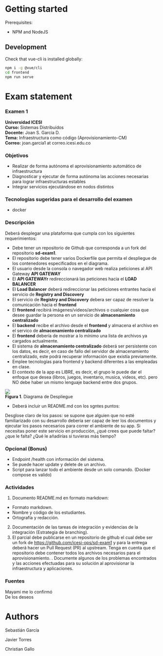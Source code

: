 # Getting started

Prerequisites:

* NPM and NodeJS

## Development 

Check that vue-cli is installed globally:

~~~bash
npm i -g @vue/cli
cd frontend 
npm run serve
~~~
# Exam statement 
### Examen 1
**Universidad ICESI**  
**Curso:** Sistemas Distribuidos  
**Docente:** Joan S. Garcia D.  
**Tema:** Infraestructura como código (Aprovisionamiento-CM)  
**Correo:** joan.garcia1 at correo.icesi.edu.co

### Objetivos
* Realizar de forma autónoma el aprovisionamiento automático de infraestructura
* Diagnosticar y ejecutar de forma autónoma las acciones necesarias para lograr infraestructuras estables
* Integrar servicios ejecutándose en nodos distintos


### Tecnologías sugeridas para el desarrollo del examen
* docker

### Descripción
Deberá desplegar una plataforma que cumpla con los siguientes requerimientos:

* Debe tener un repositorio de Github que corresponda a un fork del repositorio **sd-exam1**.
* El repositorio debe tener varios Dockerfile que permita el despliegue de los contenedores especificados en el diagrama.
* El usuario desde la consola o navegador web realiza peticiones al API Gateway **API GATEWAY**
* El **API GATEWAYr** redireccionará las peticiones hacia el **LOAD BALANCER**
* El **Load Balancer** deberá redireccionar las peticiones entrantes hacia el servicio de **Registry and Discovery**
* El servicio de **Registry and Discovery** debera ser capaz de resolver la comunicación hacia el **frontend**
* El **frontend** recibirá imágenes/videos/archivos o cualquier cosa que desee guardar la persona en un servicio de **almacenamiento centralizado**
* El **backend** recibe el archivo desde el **frontend** y almacena el archivo en el servico de **almacenamiento centralizado**
* El **frontend** debería de mostrar a lo mínimo una lista de archivos ya cargados actualmente.
* El sistema de **almacenamiento centralizado** deberá ser persistente con los datos, es decir, en caso de fallo del servidor de almacenamiento centralizado, este podrá recuperar información que existía previamente.
* Emplee tecnologías para frontend y backend diferentes a las empleadas en clase.
* El contexto de la app es LIBRE, es decir, el grupo le puede dar el enfoque que desea (libros, juegos, inventario, musica, videos, etc). pero NO debe haber un mismo lenguaje backend entre dos grupos.

![](https://i.ibb.co/hWyQCRp/midter1-drawio.png)  
**Figura 1**. Diagrama de Despliegue

* Deberá incluir un README.md con los sgntes puntos:

Desglose claro de los pasos: se supone que alguien que no esté familiarizado con su desarrollo debería ser capaz de leer los documentos y ejecutar los pasos necesarios para correr el ambiente de su app.
Si necesitas poner este servicio en producción, ¿qué crees que puede faltar? ¿que le falta? ¿Qué le añadirías si tuvieras más tiempo?

### Opcional (Bonus)
* Endpoint /health con información del sistema.
* Se puede hacer update y delete de un archivo.
* Script para lanzar todo el ambiente desde un solo comando. (Docker compose es valido)


### Actividades
1. Documento README.md en formato markdown:  
  * Formato markdown.
  * Nombre y código de los estudiantes.
  * Ortografía y redacción.
2. Documentación de las tareas de integración y evidencias de la integración (Estrategia de branching).
3. El parcial debe publicarse en un repositorio de github el cual debe ser un fork de https://github.com/icesi-ops/sd-exam1 y para la entrega deberá hacer un Pull Request (PR) al upstream. Tenga en cuenta que el repositorio debe contener todos los archivos necesarios para el aprovisionamiento.
. Documente algunos de los problemas encontrados y las acciones efectuadas para su solución al aprovisionar la infraestructura y aplicaciones.

### Fuentes
Mayami me lo confirmó  
De los deseos

# Authors

Sebastián García

Javier Torres 

Christian Gallo 